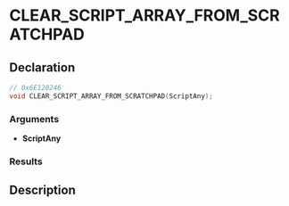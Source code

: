 # CLEAR_SCRIPT_ARRAY_FROM_SCRATCHPAD

## Declaration
```cpp
// 0x6E120246
void CLEAR_SCRIPT_ARRAY_FROM_SCRATCHPAD(ScriptAny);
```

### Arguments
- **ScriptAny**

### Results

## Description
